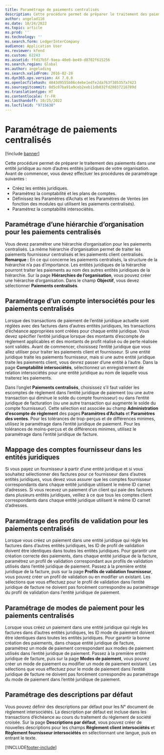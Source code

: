 ```yaml
---
title: Paramétrage de paiements centralisés
description: Cette procédure permet de préparer le traitement des paiements dans une entité juridique au nom d’autres entités juridiques de votre organisation.
author: angelad116
ms.date: 10/24/2022
ms.topic: article
ms.prod: ''
ms.technology: ''
ms.search.form: LedgerInterCompany
audience: Application User
ms.reviewer: kfend
ms.custom: 62243
ms.assetid: ffd17b5f-9aea-40e0-be49-d8702f615256
ms.search.region: Global
ms.author: angelading
ms.search.validFrom: 2016-02-28
ms.dyn365.ops.version: AX 7.0.0
ms.openlocfilehash: 4843d9555b86c4ebe1edfe2da763f305357a7423
ms.sourcegitcommit: 0d5c07ba91a9ceb2eeb11db032fd28037216789d
ms.translationtype: HT
ms.contentlocale: fr-FR
ms.lasthandoff: 10/25/2022
ms.locfileid: "9715638"
---
```

# <a name="set-up-centralized-payments"></a>Paramétrage de paiements centralisés

[!include [banner](../includes/banner.md)]

Cette procédure permet de préparer le traitement des paiements dans une entité juridique au nom d’autres entités juridiques de votre organisation. Avant de commencer, vous devez effectuer les procédures de paramétrage suivantes :

-   Créez les entités juridiques.
-   Paramétrez la comptabilité et les plans de comptes.
-   Définissez les Paramètres d’Achats et les Paramètres de Ventes (en fonction des modules qui utilisent les paiements centralisés).
-   Paramétrez la comptabilité intersociétés.

## <a name="set-up-an-organizational-hierarchy-for-centralized-payments"></a>Paramétrage d’une hiérarchie d’organisation pour les paiements centralisés
Vous devez paramétrer une hiérarchie d’organisation pour les paiements centralisés. La même hiérarchie d’organisation permet de traiter les paiements fournisseur centralisés et les paiements client centralisés. **Remarque :** En ce qui concerne les paiements centralisés, la structure de la hiérarchie n’a pas d’importance. Les entités juridiques de la hiérarchie pourront traiter les paiements au nom des autres entités juridiques de la hiérarchie. Sur la page **Hiérarchies de l’organisation**, vous pouvez créer une hiérarchie d’organisation. Dans le champ **Objectif**, vous devez sélectionner **Paiements centralisés**. 

## <a name="set-up-an-intercompany-account-for-centralized-payments"></a>Paramétrage d’un compte intersociétés pour les paiements centralisés
Lorsque des transactions de paiement de l’entité juridique actuelle sont réglées avec des factures dans d’autres entités juridiques, les transactions d’échéance appropriées sont créées pour chaque entité juridique. Vous devez spécifier l’entité juridique lorsque des montants d’escompte de règlement applicables et des montants de profit réalisé ou de perte réalisée sont validés. Avant de commencer, choisissez l’entité juridique que vous allez utiliser pour traiter les paiements client et fournisseur. Si une entité juridique traite les paiements fournisseur, mais si une autre entité juridique traite les paiements client, vous devrez passer d’une entité à l’autre. Dans la page **Comptabilité intersociétés**, sélectionnez un enregistrement de relation intersociétés pour une entité juridique au nom de laquelle vous traiterez les paiements. 

Dans l’onglet **Paiements centralisés**, choisissez s’il faut valider les escomptes de règlement dans l’entité juridique de paiement (ou une autre transaction qui diminue le solde du compte fournisseur) ou dans l’entité juridique de facturation (ou une autre transaction qui augmente le solde du compte fournisseur). Cette sélection est associée au champ **Administration d’escompte de règlement** des pages **Paramètres d’Achats** et **Paramètres des ventes**. Pour les tolérances de trop-perçus et de différences minimes, utilisez le paramétrage dans l’entité juridique de paiement. Pour les tolérances de moins-perçus et de différences minimes, utilisez le paramétrage dans l’entité juridique de facture.

## <a name="map-vendor-accounts-across-legal-entities"></a>Mappage des comptes fournisseur dans les entités juridiques
Si vous payez un fournisseur à partir d’une entité juridique et si vous souhaitez sélectionner des factures pour ce fournisseur dans d’autres entités juridiques, vous devez vous assurer que les comptes fournisseur correspondants dans chaque entité juridique utilisent le même ID carnet d’adresses. Si vous recevez un paiement d’un client qui paie des factures dans plusieurs entités juridiques, veillez à ce que tous les comptes client correspondants dans chaque entité juridique utilisent le même ID carnet d’adresses.

## <a name="set-up-posting-profiles-for-centralized-payments"></a>Paramétrage des profils de validation pour les paiements centralisés
Lorsque vous créez un paiement dans une entité juridique qui règle les factures dans d’autres entités juridiques, les ID de profil de validation doivent être identiques dans toutes les entités juridiques. Pour garantir une création correcte des paiements, dans chaque entité juridique de la facture, paramétrez un profil de validation correspondant aux profils de validation utilisés dans l’entité juridique de paiement. Passez à la première entité juridique de la facture, puis sur la page **Profils de validation fournisseur**, vous pouvez créer un profil de validation ou en modifier un existant. Les sélections que vous effectuez pour le profil de validation dans l’entité juridique de facture ne doivent pas forcément correspondre au paramétrage du profil de validation dans l’entité juridique de paiement.

## <a name="set-up-methods-of-payment-for-centralized-payments"></a>Paramétrage de modes de paiement pour les paiements centralisés
Lorsque vous créez un paiement dans une entité juridique qui règle les factures dans d’autres entités juridiques, les ID mode de paiement doivent être identiques dans toutes les entités juridiques. Pour garantir la bonne création des paiements, dans chaque entité juridique de facture, paramétrez un mode de paiement correspondant aux modes de paiement utilisés dans l’entité juridique de paiement. Passez à la première entité juridique de facture, puis sur la page **Modes de paiement**, vous pouvez créer un mode de paiement ou modifier un mode de paiement existant. Les sélections que vous effectuez pour le mode de paiement dans l’entité juridique de facture ne doivent pas forcément correspondre au paramétrage du mode de paiement dans l’entité juridique de paiement.

## <a name="set-up-default-descriptions"></a>Paramétrage des descriptions par défaut
Vous pouvez définir des descriptions par défaut pour les N° document de règlement intersociétés. La description par défaut est incluse dans les transactions d’échéance au cours du traitement du règlement de société croisée. Sur la page **Descriptions par défaut**, vous pouvez créer de nouvelles descriptions pour les champs **Règlement client intersociétés** et **Règlement fournisseur intersociétés** en sélectionnant une langue, puis en entrant le texte.





[!INCLUDE[footer-include](../../includes/footer-banner.md)]
